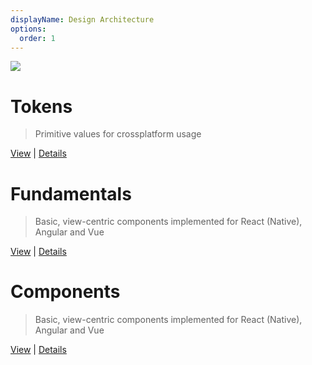 ```yaml
---
displayName: Design Architecture
options:
  order: 1
---
```


![](/api/static/class-photo.svg)

# Tokens 

> Primitive values for crossplatform usage

[View]() | [Details]()

# Fundamentals

> Basic, view-centric components implemented for React (Native), Angular and Vue

[View]() | [Details]()


# Components

> Basic, view-centric components implemented for React (Native), Angular and Vue

[View]() | [Details]()


